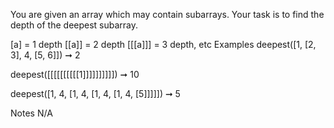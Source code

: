 You are given an array which may contain subarrays. Your task is to find the depth of the deepest subarray.

[a] = 1 depth
[[a]] = 2 depth
[[[a]]] = 3 depth, etc
Examples
deepest([1, [2, 3], 4, [5, 6]]) ➞ 2

deepest([[[[[[[[[[1]]]]]]]]]]) ➞ 10

deepest([1, 4, [1, 4, [1, 4, [1, 4, [5]]]]]) ➞ 5

Notes
N/A